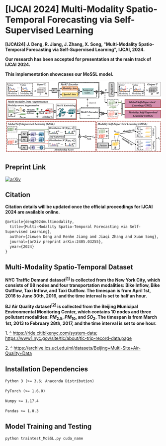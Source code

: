 # [IJCAI 2024] Multi-Modality Spatio-Temporal Forecasting via Self-Supervised Learning

**[IJCAI24] J. Deng, R. Jiang, J. Zhang, X. Song, "Multi-Modality Spatio-Temporal Forecasting via Self-Supervised Learning", IJCAI, 2024.**

**Our research has been accepted for presentation at the main track of IJCAI 2024.**

**This implementation showcases our MoSSL model.** 

![image](https://github.com/beginner-sketch/MoSSL/blob/main/img/framework.png)


## Preprint Link
[![arXiv](https://img.shields.io/badge/arXiv-MoSSL-B31B1B.svg)](https://arxiv.org/abs/2405.03255)

## Citation
**Citation details will be updated once the official proceedings for IJCAI 2024 are available online.**

```
@article{deng2024multimodality,
  title={Multi-Modality Spatio-Temporal Forecasting via Self-Supervised Learning},
  author={Jiewen Deng and Renhe Jiang and Jiaqi Zhang and Xuan Song},
  journal={arXiv preprint arXiv:2405.03255},
  year={2024}
}
```

## Multi-Modality Spatio-Temporal Dataset
**NYC Traffic Demand dataset<sup id="a1">[[1]](#f1)</sup> is collected from the New York City, which consists of 98 nodes and four transportation modalities: Bike Inflow, Bike Outflow, Taxi Inflow, and Taxi Outflow. The timespan is from April 1st, 2016 to June 30th, 2016, and the time interval is set to half an hour.**

**BJ Air Quality dataset<sup id="a2">[[2]](#f2)</sup> is collected from the Beijing Municipal Environmental Monitoring Center, which contains 10 nodes and three pollutant modalities: $PM_{2.5}$, $PM_{10}$, and $SO_2$. The timespan is from March 1st, 2013 to February 28th, 2017, and the time interval is set to one hour.**

<span id="f1">1. [^](#a1)</span> https://ride.citibikenyc.com/system-data; https://www1.nyc.gov/site/tlc/about/tlc-trip-record-data.page

<span id="f2">2. [^](#a2)</span> https://archive.ics.uci.edu/ml/datasets/Beijing+Multi-Site+Air-Quality+Data

## Installation Dependencies
``` 
Python 3 (>= 3.6; Anaconda Distribution)

PyTorch (>= 1.6.0) 

Numpy >= 1.17.4

Pandas >= 1.0.3
```

## Model Training and Testing
``` 
python traintest_MoSSL.py cuda_name
```
